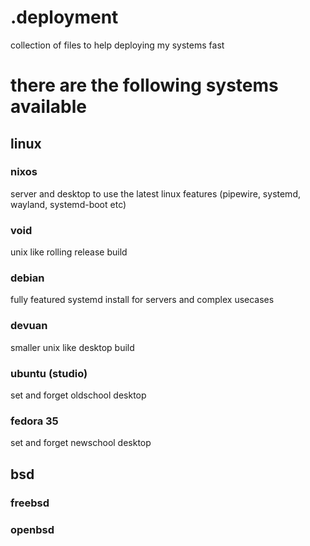 # .deployment
collection of files to help deploying my systems fast

# there are the following systems available
## linux
### nixos
server and desktop to use the latest linux features (pipewire, systemd, wayland, systemd-boot etc)
### void
unix like rolling release build
### debian
fully featured systemd install for servers and complex usecases
### devuan
smaller unix like desktop build
### ubuntu (studio) 
set and forget oldschool desktop
### fedora 35
set and forget newschool desktop
## bsd
### freebsd
### openbsd
